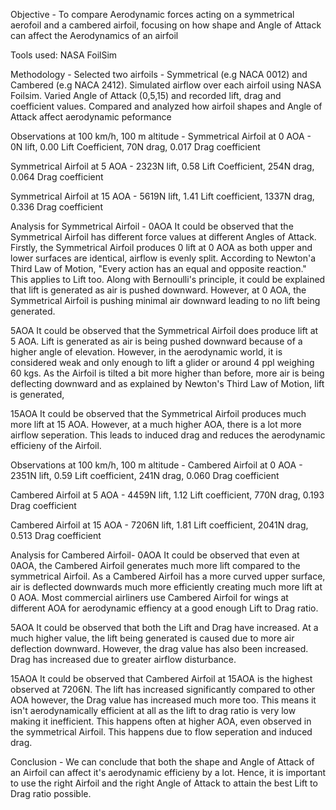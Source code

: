 Objective - To compare Aerodynamic forces acting on a symmetrical aerofoil and a cambered airfoil, focusing on how shape and Angle of Attack can affect the Aerodynamics of an airfoil

Tools used: NASA FoilSim

Methodology - Selected two airfoils - Symmetrical (e.g NACA 0012) and Cambered (e.g NACA 2412). Simulated airflow over each airfoil using NASA Foilsim. Varied Angle of Attack (0,5,15) and recorded lift, drag and coefficient values. Compared and analyzed how airfoil shapes and Angle of Attack affect aerodynamic peformance

Observations at 100 km/h, 100 m altitude -
Symmetrical Airfoil at 0 AOA - 0N lift, 0.00 Lift Coefficient, 70N drag, 0.017 Drag coefficient

Symmetrical Airfoil at 5 AOA - 2323N lift, 0.58 Lift Coefficient, 254N drag, 0.064 Drag coefficient

Symmetrical Airfoil at 15 AOA - 5619N lift, 1.41 Lift coefficient, 1337N drag, 0.336 Drag coefficient

Analysis for Symmetrical Airfoil - 
0AOA
It could be observed that the Symmetrical Airfoil has different force values at different Angles of Attack. Firstly, the Symmetrical Airfoil produces 0 lift at 0 AOA as both upper and lower surfaces are identical, airflow is evenly split. According to Newton'a Third Law of Motion, "Every action has an equal and opposite reaction." This applies to Lift too. Along with Bernoulli's principle, it could be explained that lift is generated as air is pushed downward. However, at 0 AOA, the Symmetrical Airfoil is pushing minimal air downward leading to no lift being generated. 

5AOA
It could be observed that the Symmetrical Airfoil does produce lift at 5 AOA. Lift is generated as air is being pushed downward because of a higher angle of elevation. However, in the aerodynamic world, it is considered weak and only enough to lift a glider or around 4 ppl weighing 60 kgs. As the Airfoil is tilted a bit more higher than before, more air is being deflecting downward and as explained by Newton's Third Law of Motion, lift is generated, 

15AOA
It could be observed that the Symmetrical Airfoil produces much more lift at 15 AOA. However, at a much higher AOA, there is a lot more airflow seperation. This leads to induced drag and reduces the aerodynamic efficieny of the Airfoil. 

Observations at 100 km/h, 100 m altitude -
Cambered Airfoil at 0 AOA - 2351N lift, 0.59 Lift coefficient, 241N drag, 0.060 Drag coefficient

Cambered Airfoil at 5 AOA - 4459N lift, 1.12 Lift coefficient, 770N drag, 0.193 Drag coefficient

Cambered Airfoil at 15 AOA - 7206N lift, 1.81 Lift coefficient, 2041N drag, 0.513 Drag coefficient

Analysis for Cambered Airfoil-
0AOA
It could be observed that even at 0AOA, the Cambered Airfoil generates much more lift compared to the symmetrical Airfoil. As a Cambered Airfoil has a more curved upper surface, air is deflected downwards much more efficiently creating much more lift at 0 AOA. Most commercial airliners use Cambered Airfoil for wings at different AOA for aerodynamic effiency at a good enough Lift to Drag ratio. 

5AOA
It could be observed that both the Lift and Drag have increased. At a much higher value, the lift being generated is caused due to more air deflection downward. However, the drag value has also been increased. Drag has increased due to greater airflow disturbance. 

15AOA
It could be observed that Cambered Airfoil at 15AOA is the highest observed at 7206N. The lift has increased significantly compared to other AOA however, the Drag value has increased much more too. This means it isn't aerodynamically efficient at all as the lift to drag ratio is very low making it inefficient. This happens often at higher AOA, even observed in the symmetrical Airfoil. This happens due to flow seperation and induced drag. 

Conclusion - 
We can conclude that both the shape and Angle of Attack of an Airfoil can affect it's aerodynamic efficieny by a lot. Hence, it is important to use the right Airfoil and the right Angle of Attack to attain the best Lift to Drag ratio possible. 
